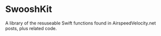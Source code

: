 SwooshKit
=========

A library of the resuseable Swift functions found in AirspeedVelocity.net posts, plus related code.
